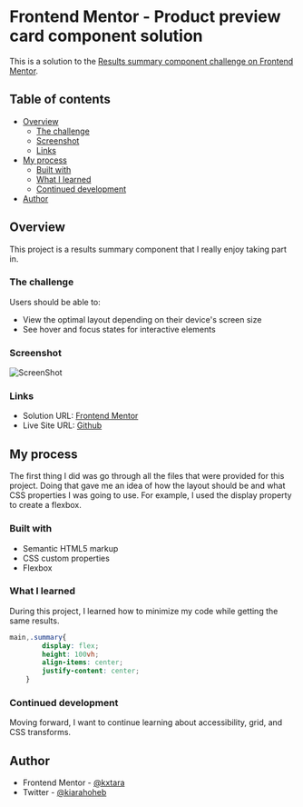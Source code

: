 # Frontend Mentor - Product preview card component solution

This is a solution to the [Results summary component challenge on Frontend Mentor](https://www.frontendmentor.io/challenges/resultssummary-component-GO7UmttRfa). 

## Table of contents

- [Overview](#overview)
  - [The challenge](#the-challenge)
  - [Screenshot](#screenshot)
  - [Links](#links)
- [My process](#my-process)
  - [Built with](#built-with)
  - [What I learned](#what-i-learned)
  - [Continued development](#continued-development)
- [Author](#author)

## Overview

This project is a results summary component that I really enjoy taking part in.

### The challenge

Users should be able to:

- View the optimal layout depending on their device's screen size
- See hover and focus states for interactive elements

### Screenshot

![ScreenShot](https://raw.github.com/kxtara/product-preview-card/main/images/desktop.png)

### Links

- Solution URL: [Frontend Mentor ](https://www.frontendmentor.io/solutions/resultssummary-component-1qbAICJKvf)
- Live Site URL: [Github ](https://kxtara.github.io/results-summary/)

## My process

The first thing I did was go through all the files that were provided for this project. Doing that gave me an idea of how the layout should be and what CSS properties I was going to use. For example, I used the display property to create a flexbox.

### Built with

- Semantic HTML5 markup
- CSS custom properties
- Flexbox

### What I learned

During this project, I learned how to minimize my code while getting the same results. 

```css
main,.summary{
        display: flex;
        height: 100vh;
        align-items: center;
        justify-content: center;
    }
```

### Continued development

Moving forward, I want to continue learning about accessibility, grid, and CSS transforms.

## Author

- Frontend Mentor - [@kxtara](https://www.frontendmentor.io/profile/kxtara)
- Twitter - [@kiarahoheb](https://www.twitter.com/kiarahoheb)
